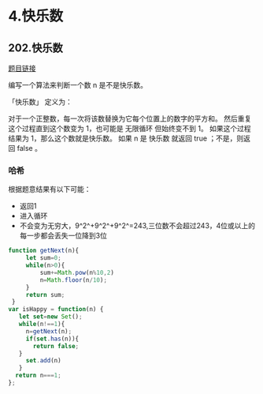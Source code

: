 # 4.快乐数

## 202.快乐数

[题目链接](https://leetcode.cn/problems/happy-number/)   

编写一个算法来判断一个数 n 是不是快乐数。

「快乐数」 定义为：

对于一个正整数，每一次将该数替换为它每个位置上的数字的平方和。
然后重复这个过程直到这个数变为 1，也可能是 无限循环 但始终变不到 1。
如果这个过程 结果为 1，那么这个数就是快乐数。
如果 n 是 快乐数 就返回 true ；不是，则返回 false 。

### 哈希

根据题意结果有以下可能：
   - 返回1
   - 进入循环
   - 不会变为无穷大，9^2^+9^2^+9^2^=243,三位数不会超过243，4位或以上的每一步都会丢失一位降到3位  

```js
function getNext(n){
     let sum=0;
     while(n>0){
         sum+=Math.pow(n%10,2)
         n=Math.floor(n/10);
     }
     return sum;
 }
var isHappy = function(n) {
   let set=new Set();
   while(n!==1){
     n=getNext(n);
     if(set.has(n)){
       return false;
   }
     set.add(n)
   }
  return n===1;
};
```
